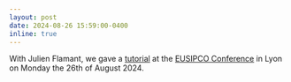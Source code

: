 ```yaml
---
layout: post
date: 2024-08-26 15:59:00-0400
inline: true
---
```


With Julien Flamant, we gave a <a href="https://github.com/ricochet-anr/2024_eusipco_tutorial_bivariate_signal_processing">tutorial</a> at the <a href="https://eusipcolyon.sciencesconf.org/">EUSIPCO Conference</a> in Lyon on Monday the 26th of August 2024.
